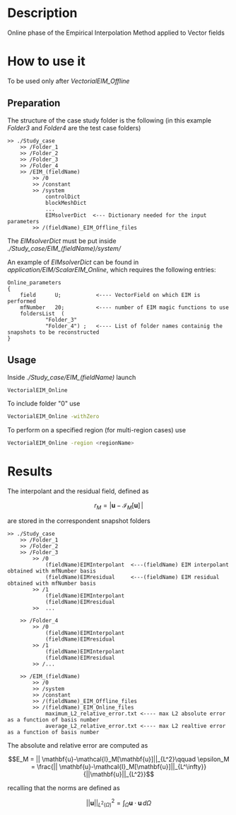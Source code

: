 # Description 

Online phase of the Empirical Interpolation Method applied to Vector fields

# How to use it

To be used only after *VectorialEIM_Offline*

## Preparation

The structure of the case study folder is the following (in this example *Folder3* and *Folder4* are the test case folders)

```
>> ./Study_case
	>> /Folder_1  			
	>> /Folder_2
	>> /Folder_3  			
	>> /Folder_4		
	>> /EIM_(fieldName)
		>> /0		
		>> /constant	        		
		>> /system
			controlDict
			blockMeshDict
			...
			EIMsolverDict  <--- Dictionary needed for the input parameters
		>> /(fieldName)_EIM_Offline_files
```

The *EIMsolverDict* must be put inside *./Study_case/EIM_(fieldName)/system/*

An example of *EIMsolverDict* can be found in *application/EIM/ScalarEIM_Online*, which requires the following entries:
```
Online_parameters
{
	field      U;			<---- VectorField on which EIM is performed 
	mfNumber   20;			<---- number of EIM magic functions to use
	foldersList  ( 
			"Folder_3" 
			"Folder_4") ;	<---- List of folder names containig the snapshots to be reconstructed
}
```
## Usage

Inside *./Study_case/EIM_(fieldName)* launch 
```bash
VectorialEIM_Online
```
To include folder "0" use 
```bash
VectorialEIM_Online -withZero
```
To perform on a specified region (for multi-region cases) use 
```bash
VectorialEIM_Online -region <regionName>
```

# Results

The interpolant and the residual field, defined as 
```math
r_M = \left| \mathbf{u}-\mathcal{I}_M[\mathbf{u}]\,\right|
````
are stored in the correspondent snapshot folders
 
```
>> ./Study_case
	>> /Folder_1  		  		
	>> /Folder_2
	>> /Folder_3
		>> /0
			(fieldName)EIMInterpolant  <---(fieldName) EIM interpolant obtained with mfNumber basis
			(fieldName)EIMresidual     <---(fieldName) EIM residual obtained with mfNumber basis
		>> /1	
			(fieldName)EIMInterpolant
			(fieldName)EIMresidual
		>>  ...			
				
	>> /Folder_4
		>> /0
			(fieldName)EIMInterpolant 
			(fieldName)EIMresidual
		>> /1	
			(fieldName)EIMInterpolant
			(fieldName)EIMresidual
		>> /...		
			
	>> /EIM_(fieldName)		
		>> /0		        				
		>> /system			
		>> /constant
		>> /(fieldName)_EIM_Offline_files
		>> /(fieldName)_EIM_Online_files
			maximum_L2_relative_error.txt <---- max L2 absolute error as a function of basis number
			average_L2_relative_error.txt <---- max L2 realtive error as a function of basis number
```

The absolute and relative error are computed as
```math
E_M = || \mathbf{u}-\mathcal{I}_M[\mathbf{u}]||_{L^2}\qquad 
\epsilon_M = \frac{|| \mathbf{u}-\mathcal{I}_M[\mathbf{u}]||_{L^\infty}}{||\mathbf{u}||_{L^2}}
```
recalling that the norms are defined as
```math
|| \mathbf{u} ||_{L^2(\Omega)}^2 =\int_\Omega \mathbf{u}\cdot \mathbf{u}\, d\Omega
``` 